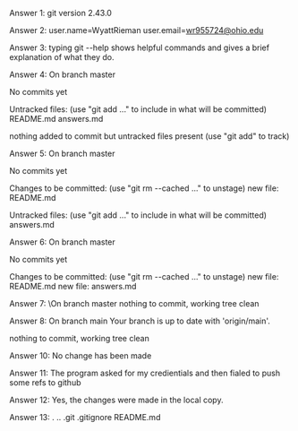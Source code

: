 Answer 1: git version 2.43.0

Answer 2: user.name=WyattRieman
user.email=wr955724@ohio.edu

Answer 3: typing git --help shows helpful commands and gives a brief explanation of what they do.

Answer 4: On branch master

No commits yet

Untracked files:
  (use "git add <file>..." to include in what will be committed)
	README.md
	answers.md

nothing added to commit but untracked files present (use "git add" to track)

Answer 5: On branch master

No commits yet

Changes to be committed:
  (use "git rm --cached <file>..." to unstage)
	new file:   README.md

Untracked files:
  (use "git add <file>..." to include in what will be committed)
	answers.md

Answer 6: On branch master

No commits yet

Changes to be committed:
  (use "git rm --cached <file>..." to unstage)
	new file:   README.md
	new file:   answers.md

Answer 7: \On branch master
nothing to commit, working tree clean

Answer 8: On branch main
Your branch is up to date with 'origin/main'.

nothing to commit, working tree clean

Answer 10: No change has been made

Answer 11: The program asked for my credientials and then fialed to push some refs to github

Answer 12: Yes, the changes were made in the local copy.

Answer 13: .  ..  .git  .gitignore  README.md
